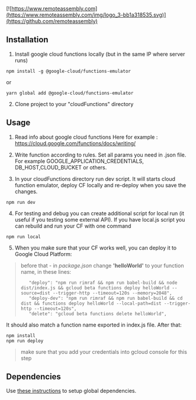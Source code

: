 [![https://www.remoteassembly.com](https://www.remoteassembly.com/img/logo_3-bb1a318535.svg)](https://github.com/remoteassembly)

## Installation

1. Install google cloud functions locally (but in the same IP where server runs)
```
npm install -g @google-cloud/functions-emulator
```
or
```
yarn global add @google-cloud/functions-emulator
```

2. Clone project to your "cloudFunctions" directory

## Usage

1. Read info about google cloud functions
Here for example : https://cloud.google.com/functions/docs/writing/

2. Write function according to rules.
Set all params you need in .json file. For example GOOGLE_APPLICATION_CREDENTIALS, DB_HOST,CLOUD_BUCKET or others.

1. In your cloudFunctions directory run dev script. It will starts cloud function emulator, deploy CF locally and re-deploy when you save the changes.

```
npm run dev
```
4. For testing and debug you can create additional script for local run (it useful if you testing some external API). If you have local.js script you can rebuild and run your CF with one command 

```
npm run local
```

5. When you make sure that your CF works well, you can deploy it to Google Cloud Platform:

> before that - in *package.json* change **'helloWorld'** to your function name, in these lines:
> ```
>    "deploy": "npm run rimraf && npm run babel-build && node dist/index.js && gcloud beta functions deploy helloWorld --source=dist --trigger-http --timeout=120s --memory=2048",
>    "deploy-dev": "npm run rimraf && npm run babel-build && cd dist && functions deploy helloWorld --local-path=dist --trigger-http --timeout=120s",
>    "delete": "gcloud beta functions delete helloWorld",
> ```

It should also match a function name exported in index.js file. After that:
```
npm install
npm run deploy
```

> make sure that you add your credentials into gcloud console for this step

## Dependencies
Use [these instructions](https://cloud.google.com/functions/docs/deploying/) to setup global dependencies.

